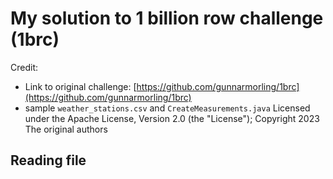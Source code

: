 # My solution to 1 billion row challenge (1brc)

Credit:

-   Link to original challenge: [https://github.com/gunnarmorling/1brc](https://github.com/gunnarmorling/1brc)
-   sample `weather_stations.csv` and `CreateMeasurements.java` Licensed under the Apache License, Version 2.0 (the "License"); Copyright 2023 The original authors

## Reading file
